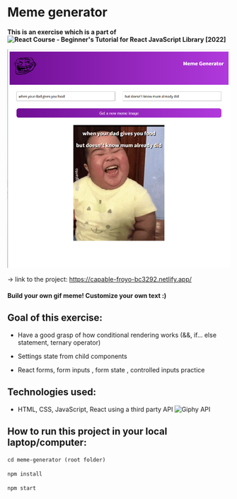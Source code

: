 # Meme generator

**This is an exercise which is a part of ![React Course - Beginner's Tutorial for React JavaScript Library [2022]](https://www.youtube.com/watch?v=bMknfKXIFA8&t=31577s)**

![overview](./public/img/overview.png)

-> link to the project: https://capable-froyo-bc3292.netlify.app/

#### Build your own gif meme! Customize your own text :) 

## Goal of this exercise: 

- Have a good grasp of how conditional rendering works (&&, if... else statement, ternary operator)

- Settings state from child components

- React forms, form inputs , form state , controlled inputs practice 

## Technologies used: 
- HTML, CSS, JavaScript, React using a third party API ![Giphy API](https://developers.giphy.com/)


## How to run this project in your local laptop/computer:

```
cd meme-generator (root folder)

npm install 

npm start 


```